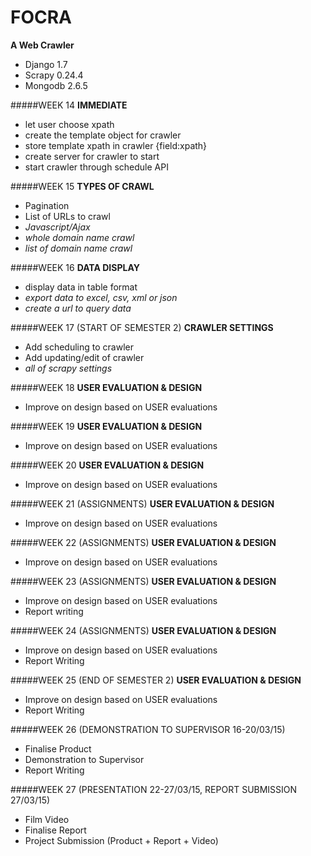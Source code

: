 FOCRA
=====
**A Web Crawler** 
- Django 1.7
- Scrapy 0.24.4
- Mongodb 2.6.5

#####WEEK 14
**IMMEDIATE**
- let user choose xpath
- create the template object for crawler
- store template xpath in crawler {field:xpath}
- create server for crawler to start
- start crawler through schedule API

#####WEEK 15
**TYPES OF CRAWL**
- Pagination
- List of URLs to crawl
- *Javascript/Ajax*
- *whole domain name crawl*
- *list of domain name crawl*

#####WEEK 16
**DATA DISPLAY**
- display data in table format
- *export data to excel, csv, xml or json*
- *create a url to query data*

#####WEEK 17 (START OF SEMESTER 2)
**CRAWLER SETTINGS**
- Add scheduling to crawler
- Add updating/edit of crawler
- *all of scrapy settings*

#####WEEK 18
**USER EVALUATION & DESIGN**
- Improve on design based on USER evaluations

#####WEEK 19
**USER EVALUATION & DESIGN**
- Improve on design based on USER evaluations

#####WEEK 20 
**USER EVALUATION & DESIGN**
- Improve on design based on USER evaluations

#####WEEK 21 (ASSIGNMENTS)
**USER EVALUATION & DESIGN**
- Improve on design based on USER evaluations

#####WEEK 22 (ASSIGNMENTS)
**USER EVALUATION & DESIGN**
- Improve on design based on USER evaluations

#####WEEK 23 (ASSIGNMENTS)
**USER EVALUATION & DESIGN**
- Improve on design based on USER evaluations
- Report writing

#####WEEK 24 (ASSIGNMENTS)
**USER EVALUATION & DESIGN**
- Improve on design based on USER evaluations
- Report Writing

#####WEEK 25 (END OF SEMESTER 2)
**USER EVALUATION & DESIGN**
- Improve on design based on USER evaluations
- Report Writing

#####WEEK 26 (DEMONSTRATION TO SUPERVISOR 16-20/03/15)
- Finalise Product
- Demonstration to Supervisor
- Report Writing

#####WEEK 27 (PRESENTATION 22-27/03/15, REPORT SUBMISSION 27/03/15)
- Film Video
- Finalise Report
- Project Submission (Product + Report + Video)
